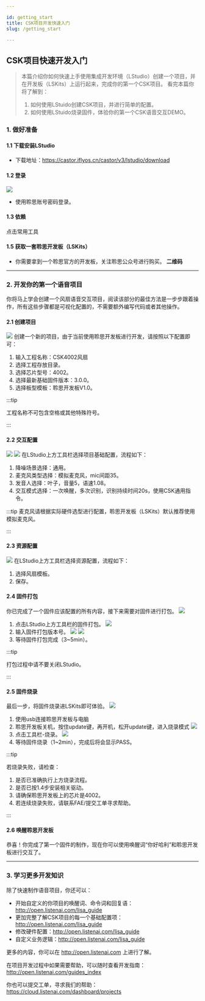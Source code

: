 ```yaml
---

id: getting_start
title: CSK项目开发快速入门
slug: /getting_start

---
```


## CSK项目快速开发入门

> 本篇介绍你如何快速上手使用集成开发环境（LStudio）创建一个项目，并在开发板（LSKits）上运行起来，完成你的第一个CSK项目。
看完本篇你将了解到：
> 1. 如何使用LStuido创建CSK项目，并进行简单的配置。
> 2. 如何使用LStuido烧录固件，体验你的第一个CSK语音交互DEMO。

### 1. 做好准备

#### 1.1 下载安装LStudio

- 下载地址：https://castor.iflyos.cn/castor/v3/lstudio/download

#### 1.2 登录

![](./files/login.png)
- 使用聆思账号密码登录。

#### 1.3 依赖

点击常用工具

<!-- - 安装地址：https://git-scm.com/downloads

#### 1.4 安装烧录驱动

![](./files/install_driver.png)
- 点击左上方常用工具，安装烧录驱动。

#### 1.5 安装vc++

- 安装地址：https://support.microsoft.com/en-in/help/2977003/the-latest-supported-visual-c-downloads
- 安装vc++2010、2012、2015（x86、x64）。
![](./files/VC++.png) -->

#### 1.5 获取一套聆思开发板（LSKits）
- 你需要拿到一个聆思官方的开发板，关注聆思公众号进行购买。
**二维码**

---

### 2. 开发你的第一个语音项目

你将马上学会创建一个风扇语音交互项目，阅读该部分的最佳方法是一步步跟着操作，所有这些步骤都是可视化配置的，不需要额外编写代码或者其他操作。

#### 2.1 创建项目

![](./files/newproject.png)
创建一个新的项目，由于当前使用聆思开发板进行开发，请按照以下配置即可：
1. 输入工程名称：CSK4002风扇
2. 选择工程存放目录。
3. 选择芯片型号：4002。
4. 选择最新基础固件版本：3.0.0。
5. 选择板型模板：聆思开发板V1.0。

:::tip

工程名称不可包含空格或其他特殊符号。

:::

#### 2.2 交互配置

![](./files/config1.png)
![](./files/config2.png)
在LStudio上方工具栏选择项目基础配置，流程如下：
1. 降噪场景选择：通用。
2. 麦克风类型选择：模拟麦克风，mic间距35。
3. 发音人选择：叶子，音量5，语速1.08。
4. 交互模式选择：一次唤醒，多次识别，识别持续时间20s，使用CSK通用指令。

:::tip
麦克风请根据实际硬件选型进行配置，聆思开发板（LSKits）默认推荐使用模拟麦克风。
<!-- 2. 若需要使用自定义串口协议，可以在交互指令处选择自定义指令。 -->
:::

#### 2.3 资源配置

![](./files/config3.png)
在LStudio上方工具栏选择资源配置，流程如下：
1. 选择风扇模板。
2. 保存。

#### 2.4 固件打包

你已完成了一个固件应该配置的所有内容，接下来需要对固件进行打包。
![](./files/package1.png)
1. 点击LStudio上方工具栏的固件打包。
![](./files/package2.png)
2. 输入固件打包版本号。
![](./files/package3.png)
![](./files/package4.png)
3. 等待固件打包完成（3~5min）。

:::tip

打包过程中请不要关闭LStudio。

:::

#### 2.5 固件烧录

最后一步，将固件烧录进LSKits即可体验。
![](./files/burn1.png)
1. 使用usb连接聆思开发板与电脑
1. 聆思开发板关机，按住update键，再开机，松开update键，进入烧录模式
![](./files/burn2.png)
2. 点击工具栏-烧录。
![](./files/burn3.png)
3. 等待固件烧录（1~2min），完成后将会显示PASS。

:::tip

若烧录失败，请检查：
1. 是否已准确执行上方烧录流程。
2. 是否已按1.4步安装相关驱动。
3. 请确保聆思开发板上的芯片是4002。
4. 若连续烧录失败，请联系FAE/提交工单寻求帮助。

:::

#### 2.6 唤醒聆思开发板

恭喜！你完成了第一个固件的制作，现在你可以使用唤醒词“你好哈利”和聆思开发板进行交互了。

---

###

### 3. 学习更多开发知识

除了快速制作语音项目，你还可以：
- 开始自定义的你项目的唤醒词、命令词和回复语：http://open.listenai.com/lisa_guide
- 更加完整了解CSK项目的每一个基础配置项：http://open.listenai.com/lisa_guide
- 修改硬件配置：http://open.listenai.com/lisa_guide
- 自定义业务逻辑：http://open.listenai.com/lisa_guide

更多的内容，你可以在 http://open.listenai.com 上进行了解。

在项目开发过程中如果需要帮助，可以随时查看开发指南：http://open.listenai.com/guides_index

你也可以提交工单，寻求我们的帮助：https://cloud.listenai.com/dashboard/projects
